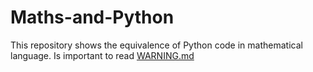# Maths-and-Python
This repository shows the equivalence of Python code in mathematical language. 
Is important to read [WARNING.md](https://github.com/Mashicaua/Maths-and-Python/blob/main/Basic/WARNING.md)
